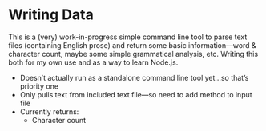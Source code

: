 # Writing Data

This is a (very) work-in-progress simple command line tool to parse text files (containing English prose) and return some basic information—word & character count, maybe some simple grammatical analysis, etc. Writing this both for my own use and as a way to learn Node.js.

- Doesn’t actually run as a standalone command line tool yet…so that’s priority one
- Only pulls text from included text file—so need to add method to input file
- Currently returns:
	- Character count